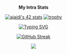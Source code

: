 
<div align="center">

<b>My Intra Stats</b>

[![ajaidi's 42 stats](https://badge.mediaplus.ma/greenbinary/smia)](https://github.com/oakoudad/badge42)
[![trophy](https://github-profile-trophy.vercel.app/?username=SaidM96&theme=flat)](https://github.com/ryo-ma/github-profile-trophy)
</div>

<div align="center">

  [![Typing SVG](https://readme-typing-svg.demolab.com?font=Fira+Code&weight=700&duration=1000&pause=1000&color=282EFF&center=true&vCenter=true&multiline=true&width=435&height=100&lines=Welcome+To+My+Dojo;I'm+a+Full+Stack+Developer;%F0%9F%91%A8%E2%80%8D%F0%9F%92%BB)](https://git.io/typing-svg)

[![GitHub Streak](https://streak-stats.demolab.com?user=SaidM96&theme=dark)](https://git.io/streak-stats)
</div>

</div>

<p align="center">
  <a href="https://skillicons.dev">
    <img src="https://skillicons.dev/icons?i=cpp,c,javascript,typescript,react,nextjs,tailwindcss,github,bash" />
  </a>
</p>

<!--
**SaidM96/SaidM96** is a ✨ _special_ ✨ repository because its `README.md` (this file) appears on your GitHub profile.

Here are some ideas to get you started:

- 🔭 I’m currently working on ...
- 🌱 I’m currently learning ...
- 👯 I’m looking to collaborate on ...
- 🤔 I’m looking for help with ...
- 💬 Ask me about ...
- 📫 How to reach me: ...
- 😄 Pronouns: ...
- ⚡ Fun fact: ...
-->
